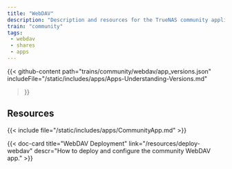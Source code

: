 ```yaml
---
title: "WebDAV"
description: "Description and resources for the TrueNAS community application called WebDAV."
train: "community"
tags:
 - webdav
 - shares
 - apps
---
```


{{< github-content 
    path="trains/community/webdav/app_versions.json"
	includeFile="/static/includes/apps/Apps-Understanding-Versions.md"
>}}

## Resources

{{< include file="/static/includes/apps/CommunityApp.md" >}}

<div class="docs-sections">

{{< doc-card title="WebDAV Deployment" link="/resources/deploy-webdav"
descr="How to deploy and configure the community WebDAV app." >}}

</div>
